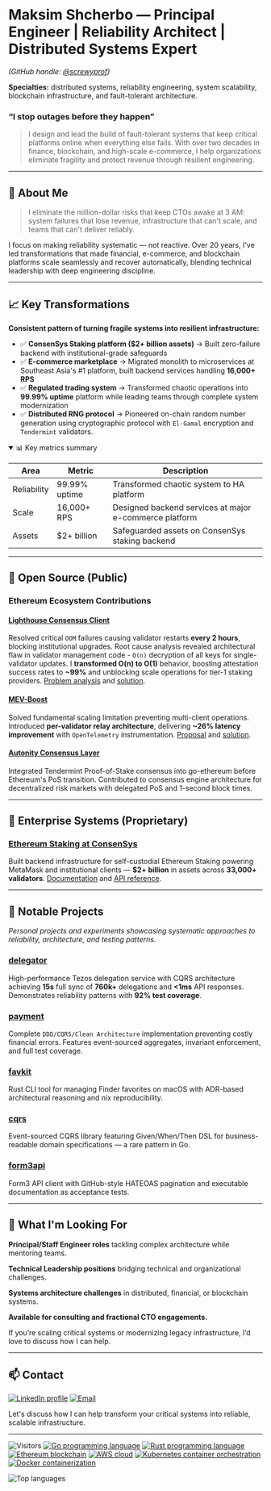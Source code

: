 <!-- Maksim Shcherbo GitHub profile (screwyprof) -->
# Maksim Shcherbo — Principal Engineer | Reliability Architect | Distributed Systems Expert

*(GitHub handle: [@screwyprof](https://github.com/screwyprof))*

**Specialties:** distributed systems, reliability engineering, system scalability, blockchain infrastructure, and fault-tolerant architecture.

### “I stop outages before they happen”

> I design and lead the build of fault-tolerant systems that keep critical platforms online when everything else fails. With over two decades in finance, blockchain, and high-scale e-commerce, I help organizations eliminate fragility and protect revenue through resilient engineering.

<!--
<div align="center">
<img src="social-preview.png" width="100%" alt="Maksim Shcherbo — Reliability Engineering & Distributed Systems">
</div>
-->

---

## 🧠 About Me

> I eliminate the million-dollar risks that keep CTOs awake at 3 AM: system failures that lose revenue, infrastructure that can't scale, and teams that can't deliver reliably.

I focus on making reliability systematic — not reactive. Over 20 years, I’ve led transformations that made financial, e-commerce, and blockchain platforms scale seamlessly and recover automatically, blending technical leadership with deep engineering discipline.

---

## 📈 Key Transformations

**Consistent pattern of turning fragile systems into resilient infrastructure:**

- ✅ **ConsenSys Staking platform ($2+ billion assets)** → Built zero-failure backend with institutional-grade safeguards
- ✅ **E-commerce marketplace** → Migrated monolith to microservices at Southeast Asia's #1 platform, built backend services handling **16,000+ RPS**
- ✅ **Regulated trading system** → Transformed chaotic operations into **99.99% uptime** platform while leading teams through complete system modernization
- ✅ **Distributed RNG protocol** → Pioneered on-chain random number generation using cryptographic protocol with `El-Gamal` encryption and `Tendermint` validators.

<details open>
<summary>📊 Key metrics summary</summary>

| Area | Metric | Description |
|-------|---------|-------------|
| Reliability | 99.99% uptime | Transformed chaotic system to HA platform |
| Scale | 16,000+ RPS | Designed backend services at major e-commerce platform |
| Assets | $2+ billion | Safeguarded assets on ConsenSys staking backend |
</details>

---

## 🧩 Open Source (Public)

### Ethereum Ecosystem Contributions

#### [Lighthouse Consensus Client](https://github.com/sigp/lighthouse)

Resolved critical `OOM` failures causing validator restarts **every 2 hours**, blocking institutional upgrades. Root cause analysis revealed architectural flaw in validator management code - `O(n)` decryption of all keys for single-validator updates. I **transformed O(n) to O(1)** behavior, boosting attestation success rates to **~99%** and unblocking scale operations for tier-1 staking providers. [Problem analysis](https://github.com/sigp/lighthouse/issues/4936) and [solution](https://github.com/sigp/lighthouse/pull/4126).

#### [MEV-Boost](https://github.com/flashbots/mev-boost)

Solved fundamental scaling limitation preventing multi-client operations. Introduced **per-validator relay architecture**, delivering **~26% latency improvement** with `OpenTelemetry` instrumentation. [Proposal](https://github.com/flashbots/mev-boost/issues/455) and [solution](https://github.com/flashbots/mev-boost/pull/470).

#### [Autonity Consensus Layer](https://github.com/autonity/autonity)

Integrated Tendermint Proof-of-Stake consensus into go-ethereum before Ethereum's PoS transition. Contributed to consensus engine architecture for decentralized risk markets with delegated PoS and 1-second block times.

---

## 🏢 Enterprise Systems (Proprietary)

### [Ethereum Staking at ConsenSys](https://consensys.io/staking)

Built backend infrastructure for self-custodial Ethereum Staking powering MetaMask and institutional clients — **$2+ billion** in assets across **33,000+ validators**. [Documentation](https://docs.staking.consensys.io/staking-help) and [API reference](https://docs.staking.consensys.io/docs/staking-api).

---

## 💎 Notable Projects

*Personal projects and experiments showcasing systematic approaches to reliability, architecture, and testing patterns.*

### [delegator](https://github.com/screwyprof/delegator)

High-performance Tezos delegation service with CQRS architecture achieving **15s** full sync of **760k+** delegations and **<1ms** API responses. Demonstrates reliability patterns with **92% test coverage**.

### [payment](https://github.com/screwyprof/payment)

Complete `DDD/CQRS/Clean Architecture` implementation preventing costly financial errors. Features event-sourced aggregates, invariant enforcement, and full test coverage.

### [favkit](https://github.com/screwyprof/favkit)

Rust CLI tool for managing Finder favorites on macOS with ADR-based architectural reasoning and nix reproducibility.

### [cqrs](https://github.com/screwyprof/cqrs)

Event-sourced CQRS library featuring Given/When/Then DSL for business-readable domain specifications — a rare pattern in Go.

### [form3api](https://github.com/screwyprof/form3api)

Form3 API client with GitHub-style HATEOAS pagination and executable documentation as acceptance tests.

---

<!--
## 🎤 Talks & Writing

> Coming soon: Reliability engineering deep-dives, architecture walkthroughs, and blockchain consensus insights.

---
-->

## 🎯 What I'm Looking For

**Principal/Staff Engineer roles** tackling complex architecture while mentoring teams.  

**Technical Leadership positions** bridging technical and organizational challenges.  

**Systems architecture challenges** in distributed, financial, or blockchain systems.  

**Available for consulting and fractional CTO engagements.**

If you’re scaling critical systems or modernizing legacy infrastructure, I’d love to discuss how I can help.

---

## 📫 Contact

<a href="https://linkedin.com/in/maksim-shcherbo"><img src="https://img.shields.io/badge/LinkedIn-0077B5?style=flat-square&logo=linkedin&logoColor=white" alt="LinkedIn profile"></a> <a href="mailto:max@happygopher.nl"><img src="https://img.shields.io/badge/Email-D14836?style=flat-square&logo=gmail&logoColor=white" alt="Email"></a>

Let's discuss how I can help transform your critical systems into reliable, scalable infrastructure.


---

![Visitors](https://komarev.com/ghpvc/?username=screwyprof&color=blue) <a href="https://golang.org"><img src="https://img.shields.io/badge/Go-00ADD8?style=flat-square&logo=go" alt="Go programming language"></a> <a href="https://www.rust-lang.org"><img src="https://img.shields.io/badge/Rust-000000?style=flat-square&logo=rust" alt="Rust programming language"></a> <a href="https://ethereum.org"><img src="https://img.shields.io/badge/Ethereum-3C3C3D?style=flat-square&logo=ethereum" alt="Ethereum blockchain"></a> <a href="https://aws.amazon.com"><img src="https://img.shields.io/badge/AWS-FF9900?style=flat-square&logo=amazon-aws" alt="AWS cloud"></a> <a href="https://kubernetes.io"><img src="https://img.shields.io/badge/Kubernetes-326CE5?style=flat-square&logo=kubernetes" alt="Kubernetes container orchestration"></a> <a href="https://www.docker.com"><img src="https://img.shields.io/badge/Docker-2496ED?style=flat-square&logo=docker" alt="Docker containerization"></a>

<picture>
  <source
    srcset="https://github-readme-stats.vercel.app/api/top-langs?username=screwyprof&show_icons=true&layout=compact&theme=dark"
    media="(prefers-color-scheme: dark)"
  />
  <source
    srcset="https://github-readme-stats.vercel.app/api/top-langs?username=screwyprof&show_icons=true&layout=compact"
    media="(prefers-color-scheme: light), (prefers-color-scheme: no-preference)"
  />
  <img src="https://github-readme-stats.vercel.app/api/top-langs?username=screwyprof&show_icons=true&layout=compact" alt="Top languages"/>
</picture>


<!-- SEO keywords: Golang, Rust, Ethereum, Reliability Engineering, Distributed Systems, Blockchain, DDD, CQRS, AWS, Kubernetes, Docker, CI/CD, PostgreSQL, gRPC, OpenAPI, REST, Scalability, System Architecture, Technical Leadership, Principal Engineer, Staff Engineer -->
